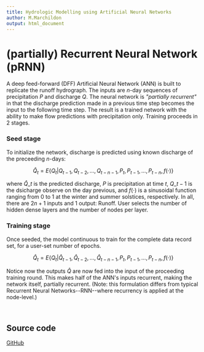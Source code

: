 ```yaml
---
title: Hydrologic Modelling using Artificial Neural Networks
author: M.Marchildon
output: html_document
---
```



# (partially) Recurrent Neural Network (pRNN)

A deep feed-forward (DFF) Artificial Neural Network (ANN) is built to replicate the runoff hydrograph.  The inputs are $n$-day sequences of precipitation $P$ and discharge $Q$. The neural network is *"partially recurrent"* in that the discharge prediction made in a previous time step becomes the input to the following time step. The result is a trained network with the ability to make flow predictions with precipitation only. Training proceeds in 2 stages.


### Seed stage

To initialize the network, discharge is predicted using known discharge of the preceeding $n$-days:

$$
    \hat{Q}_t = E \left\{ Q_t | Q_{t-1}, Q_{t-2}, \dots , Q_{t-n-1}, P_t, P_{t-1}, \dots , P_{t-n}, f(\cdot) \right\}
$$

where $\hat{Q}\_t$ is the predicted discharge, $P$ is precipitation at time $t$, $Q\_{t-1}$ is the dsicharge observe on the day previous, and $f(\cdot)$ is a sinusoidal function ranging from 0 to 1 at the winter and summer solstices, respectively. In all, there are $2n+1$ inputs and 1 output: Runoff. User selects the number of hidden dense layers and the number of nodes per layer.

### Training stage

Once seeded, the model continuous to train for the complete data record set, for a user-set number of epochs.

$$
    \hat{Q}_t = E \left\{ Q_t | \hat{Q}_{t-1}, \hat{Q}_{t-2}, \dots , \hat{Q}_{t-n-1}, P_t, P_{t-1}, \dots , P_{t-n}, f(\cdot) \right\}
$$

Notice now the outputs $\hat{Q}$ are now fed into the input of the proceeding training round. This makes half of the ANN's inputs recurrent, making the network itself, partially recurrent. (Note: this formulation differs from typical Recurrent Neural Networks--RNN--where recurrency is applied at the node-level.) 


<br>

## Source code

[GitHub](https://github.com/maseology/goANN)